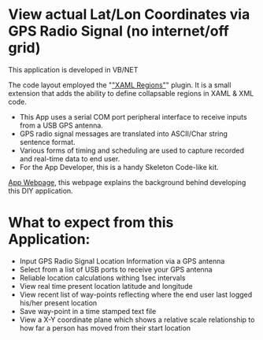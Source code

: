 # View actual Lat/Lon Coordinates via GPS Radio Signal (no internet/off grid)

This application is developed in VB/NET

The code layout employed the "["XAML Regions"](https://visualstudiogallery.msdn.microsoft.com/3c534623-bb05-417f-afc0-c9e26bf0e177
)" plugin. It is a small extension that adds the ability to define collapsable regions in XAML & XML code.

* This App uses a serial COM port peripheral interface to receive inputs from a USB GPS antenna.
* GPS radio signal messages are translated into ASCII/Char string sentence format.
* Various forms of timing and scheduling  are used to capture recorded and real-time data to end user.
* For the App Developer, this is a handy Skeleton Code-like kit.


[App Webpage](http://mezcel.wixsite.com/backyardgps), this webpage explains the background behind developing this DIY application.

# What to expect from this Application:

* Input GPS Radio Signal Location Information via a GPS antenna
* Select from a list of USB ports to receive your GPS antenna
* Reliable location calculations withing 1sec intervals
* View real time present location latitude and longitude
* View recent list of way-points reflecting where the end user last logged his/her present location
* Save way-point in a time stamped text file
* View a X-Y coordinate plane which shows a relative scale relationship to how far a person has moved from their start location
